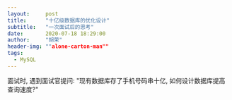 ```yaml
---
layout:     post
title:      "十亿级数据库的优化设计"
subtitle:   "一次面试后的思考"
date:       2020-07-18 18:29:00
author:     "胡荣"
header-img: ""alone-carton-man""
tags:
  - MySQL
---
```


面试时, 遇到面试官提问: "现有数据库存了手机号码串十亿, 如何设计数据库提高查询速度?"

[1]: https://learnku.com/articles/46610